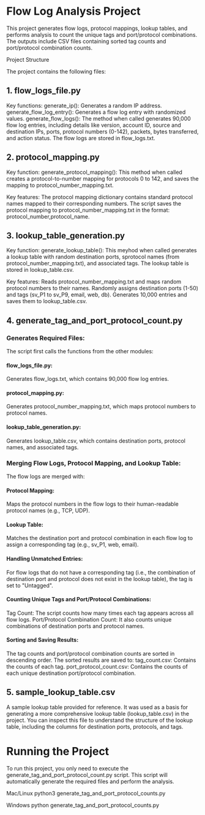 # Flow Log Analysis Project

This project generates flow logs, protocol mappings, lookup tables, and performs analysis to count the unique tags and port/protocol combinations. The outputs include CSV files containing sorted tag counts and port/protocol combination counts.

Project Structure

The project contains the following files:

## 1. flow_logs_file.py
Key functions:
generate_ip(): Generates a random IP address.
generate_flow_log_entry(): Generates a flow log entry with randomized values.
generate_flow_logs(): The method when called generates 90,000 flow log entries, including details like version, account ID, source and destination IPs, ports, protocol numbers (0-142), packets, bytes transferred, and action status. The flow logs are stored in flow_logs.txt.

## 2. protocol_mapping.py
Key function:
generate_protocol_mapping(): This method when called creates a protocol-to-number mapping for protocols 0 to 142, and saves the mapping to protocol_number_mapping.txt.

Key features:
The protocol mapping dictionary contains standard protocol names mapped to their corresponding numbers.
The script saves the protocol mapping to protocol_number_mapping.txt in the format: protocol_number,protocol_name.

## 3. lookup_table_generation.py
Key function:
generate_lookup_table(): This meyhod when called generates a lookup table with random destination ports, sprotocol names (from protocol_number_mapping.txt), and associated tags. The lookup table is stored in lookup_table.csv.

Key features:
Reads protocol_number_mapping.txt and maps random protocol numbers to their names.
Randomly assigns destination ports (1-50) and tags (sv_P1 to sv_P9, email, web, db).
Generates 10,000 entries and saves them to lookup_table.csv.

## 4. generate_tag_and_port_protocol_count.py

### Generates Required Files:
The script first calls the functions from the other modules:
#### flow_logs_file.py: 
Generates flow_logs.txt, which contains 90,000 flow log entries.
#### protocol_mapping.py: 
Generates protocol_number_mapping.txt, which maps protocol numbers to protocol names.
#### lookup_table_generation.py: 
Generates lookup_table.csv, which contains destination ports, protocol names, and associated tags.

### Merging Flow Logs, Protocol Mapping, and Lookup Table:
The flow logs are merged with:
#### Protocol Mapping: 
Maps the protocol numbers in the flow logs to their human-readable protocol names (e.g., TCP, UDP).
#### Lookup Table: 
Matches the destination port and protocol combination in each flow log to assign a corresponding tag (e.g., sv_P1, web, email).
#### Handling Unmatched Entries:
For flow logs that do not have a corresponding tag (i.e., the combination of destination port and protocol does not exist in the lookup table), the tag is set to "Untagged".
#### Counting Unique Tags and Port/Protocol Combinations:
Tag Count: The script counts how many times each tag appears across all flow logs.
Port/Protocol Combination Count: It also counts unique combinations of destination ports and protocol names.
#### Sorting and Saving Results:
The tag counts and port/protocol combination counts are sorted in descending order.
The sorted results are saved to:
tag_count.csv: Contains the counts of each tag.
port_protocol_count.csv: Contains the counts of each unique destination port/protocol combination.

## 5. sample_lookup_table.csv
A sample lookup table provided for reference. It was used as a basis for generating a more comprehensive lookup table (lookup_table.csv) in the project. You can inspect this file to understand the structure of the lookup table, including the columns for destination ports, protocols, and tags.

# Running the Project

To run this project, you only need to execute the generate_tag_and_port_protocol_count.py script. This script will automatically generate the required files and perform the analysis.

Mac/Linux
python3 generate_tag_and_port_protocol_counts.py

Windows
python generate_tag_and_port_protocol_counts.py
